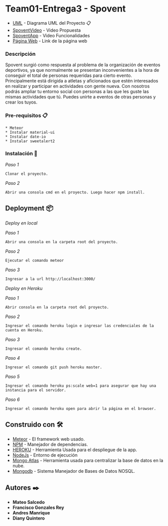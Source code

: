# Team01-Entrega3 - Spovent

* [UML](https://www.lucidchart.com/invitations/accept/7fd14bca-13a3-4f38-b2bf-89cbf8616ea0) - Diagrama UML del Proyecto 📋
* [SpoventVideo](https://www.youtube.com/watch?v=XeDG39sfihU) - Video Propuesta
* [SpoventApp]() - Video Funcionalidades
* [Página Web](http://spovent.herokuapp.com/) - Link de la página web

### Descripción

Spovent surgió como respuesta al problema de la organización de eventos deportivos, ya que normalmente se presentan inconvenientes a la hora de conseguir el total de personas requeridas para cierto evento. Principalmente está dirigida a atletas y aficionados que estén interesados en realizar y participar en actividades con gente nueva. Con nosotros podrás ampliar tu entorno social con personas a las que les guste las mismas actividades que tú. Puedes unirte a eventos de otras personas y crear los tuyos.


### Pre-requisitos 📋
```
* Meteor
* Instalar material-ui
* Instalar date-io
* Instalar sweetalert2
```

### Instalación 🔧
_Paso 1_

```
Clonar el proyecto.
```

_Paso 2_

```
Abrir una consola cmd en el proyecto. Luego hacer npm install.
```

## Deployment 📦

_Deploy en local_

_Paso 1_

```
Abrir una consola en la carpeta root del proyecto.
```

_Paso 2_

```
Ejecutar el comando meteor
```
_Paso 3_

```
Ingresar a la url http://localhost:3000/
```

_Deploy en Heroku_

_Paso 1_

```
Abrir consola en la carpeta root del proyecto.
```
_Paso 2_

```
Ingresar el comando heroku login e ingresar las credenciales de la cuenta en Heroku.
```
_Paso 3_

```
Ingresar el comando heroku create.
```
_Paso 4_

```
Ingresar el comando git push heroku master.
```
_Paso 5_

```
Ingresar el comando heroku ps:scale web=1 para asegurar que hay una instancia para el servidor.
```
_Paso 6_

```
Ingresar el comando heroku open para abrir la página en el browser.
```

## Construido con 🛠️

* [Meteor](https://www.meteor.com/) - El framework web usado.
* [NPM](https://www.npmjs.com/) - Manejador de dependencias.
* [HEROKU](https://www.heroku.com) - Herramienta Usada para el despliegue de la app.
* [NodeJs](https://nodejs.org/es/) - Entorno de ejecución
* [Mongo Atlas](https://www.mongodb.com/cloud/atlas) - Herramienta usada para centralizar la base de datos en la nube.
* [Mongodb](https://www.mongodb.com/es) - Sistema Manejador de Bases de Datos NOSQL.

## Autores ✒️

* **Mateo Salcedo** 
* **Francisco Gonzales Rey** 
* **Andres Manrique** 
* **Diany Quintero**
